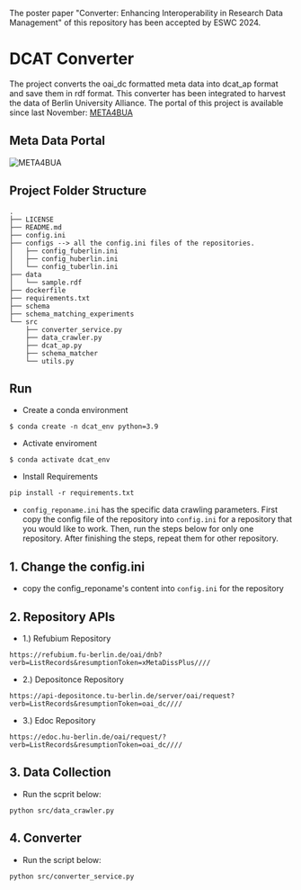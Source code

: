 The poster paper "Converter: Enhancing Interoperability in Research Data Management" of this repository has been accepted by ESWC 2024.

# DCAT Converter
The project converts the oai_dc formatted meta data into dcat_ap format and save them in rdf format.
This converter has been integrated to harvest the data of Berlin University Alliance.
The portal of this project is available since last November: [META4BUA](https://meta4bua.fokus.fraunhofer.de/datasets?locale=en)
## Meta Data Portal
![META4BUA](https://github.com/sefeoglu/dcat-converter/blob/master/doc/bua.png)


## Project Folder Structure
````
.
├── LICENSE
├── README.md
├── config.ini
├── configs --> all the config.ini files of the repositories.
│   ├── config_fuberlin.ini
│   ├── config_huberlin.ini
│   └── config_tuberlin.ini
├── data
│   └── sample.rdf
├── dockerfile
├── requirements.txt
├── schema
├── schema_matching_experiments
└── src
    ├── converter_service.py
    ├── data_crawler.py
    ├── dcat_ap.py
    ├── schema_matcher
    └── utils.py
````
## Run
* Create a conda environment

```
$ conda create -n dcat_env python=3.9
```

* Activate enviroment

```
$ conda activate dcat_env
```
* Install Requirements

```
pip install -r requirements.txt
```

*  ```config_reponame.ini``` has the specific data crawling parameters.
First copy the config file of the repository into ```config.ini``` for a repository that you would like to work.
Then, run the steps below for only one repository.
After finishing the steps, repeat them for other repository.

## 1. Change the config.ini
* copy the config_reponame's content into ```config.ini``` for the repository
## 2. Repository APIs
* 1.) Refubium Repository

```
https://refubium.fu-berlin.de/oai/dnb?verb=ListRecords&resumptionToken=xMetaDissPlus////
```

* 2.) Depositonce Repository

```
https://api-depositonce.tu-berlin.de/server/oai/request?verb=ListRecords&resumptionToken=oai_dc////
```
* 3.) Edoc Repository

```
https://edoc.hu-berlin.de/oai/request/?verb=ListRecords&resumptionToken=oai_dc////
```

## 3. Data Collection 

  
* Run the scprit below:
``` 
python src/data_crawler.py
```

## 4. Converter
* Run the script below:
```
python src/converter_service.py
```


